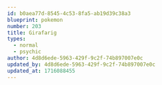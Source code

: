 ```yaml
---
id: b0aea77d-8545-4c53-8fa5-ab19d39c38a3
blueprint: pokemon
number: 203
title: Girafarig
types:
  - normal
  - psychic
author: 4d8d6ede-5963-429f-9c2f-74b897007e0c
updated_by: 4d8d6ede-5963-429f-9c2f-74b897007e0c
updated_at: 1716088455
---
```

